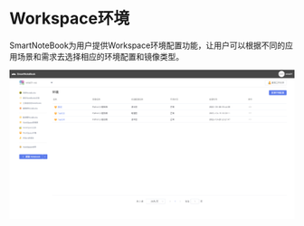 # Workspace环境

SmartNoteBook为用户提供Workspace环境配置功能，让用户可以根据不同的应用场景和需求去选择相应的环境配置和镜像类型。

![](/assets/hj.png)

